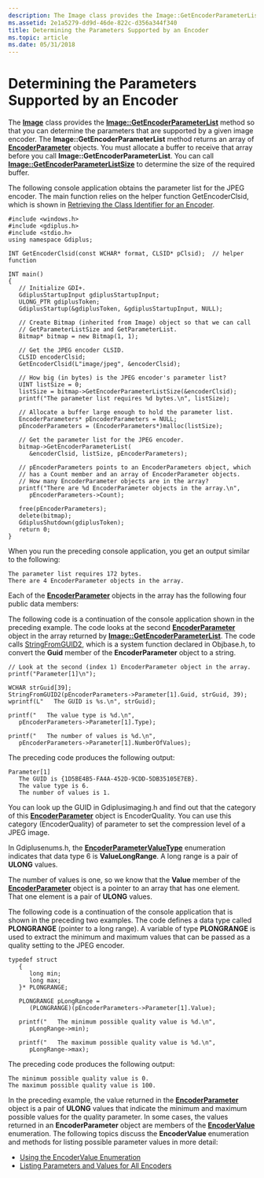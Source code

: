 ```yaml
---
description: The Image class provides the Image::GetEncoderParameterList method so that you can determine the parameters that are supported by a given image encoder.
ms.assetid: 2e1a5279-dd9d-46de-822c-d356a344f340
title: Determining the Parameters Supported by an Encoder
ms.topic: article
ms.date: 05/31/2018
---
```


# Determining the Parameters Supported by an Encoder

The [**Image**](/windows/desktop/api/gdiplusheaders/nl-gdiplusheaders-image) class provides the [**Image::GetEncoderParameterList**](/windows/desktop/api/Gdiplusheaders/nf-gdiplusheaders-image-getencoderparameterlist) method so that you can determine the parameters that are supported by a given image encoder. The **Image::GetEncoderParameterList** method returns an array of [**EncoderParameter**](/windows/win32/api/gdiplusimaging/nl-gdiplusimaging-encoderparameter) objects. You must allocate a buffer to receive that array before you call **Image::GetEncoderParameterList**. You can call [**Image::GetEncoderParameterListSize**](/windows/desktop/api/Gdiplusheaders/nf-gdiplusheaders-image-getencoderparameterlistsize) to determine the size of the required buffer.

The following console application obtains the parameter list for the JPEG encoder. The main function relies on the helper function GetEncoderClsid, which is shown in [Retrieving the Class Identifier for an Encoder](-gdiplus-retrieving-the-class-identifier-for-an-encoder-use.md).


```
#include <windows.h>
#include <gdiplus.h>
#include <stdio.h>
using namespace Gdiplus;

INT GetEncoderClsid(const WCHAR* format, CLSID* pClsid);  // helper function

INT main()
{
   // Initialize GDI+.
   GdiplusStartupInput gdiplusStartupInput;
   ULONG_PTR gdiplusToken;
   GdiplusStartup(&gdiplusToken, &gdiplusStartupInput, NULL);

   // Create Bitmap (inherited from Image) object so that we can call
   // GetParameterListSize and GetParameterList.
   Bitmap* bitmap = new Bitmap(1, 1);

   // Get the JPEG encoder CLSID.
   CLSID encoderClsid;
   GetEncoderClsid(L"image/jpeg", &encoderClsid);

   // How big (in bytes) is the JPEG encoder's parameter list?
   UINT listSize = 0; 
   listSize = bitmap->GetEncoderParameterListSize(&encoderClsid);
   printf("The parameter list requires %d bytes.\n", listSize);

   // Allocate a buffer large enough to hold the parameter list.
   EncoderParameters* pEncoderParameters = NULL;
   pEncoderParameters = (EncoderParameters*)malloc(listSize);

   // Get the parameter list for the JPEG encoder.
   bitmap->GetEncoderParameterList(
      &encoderClsid, listSize, pEncoderParameters);

   // pEncoderParameters points to an EncoderParameters object, which
   // has a Count member and an array of EncoderParameter objects.
   // How many EncoderParameter objects are in the array?
   printf("There are %d EncoderParameter objects in the array.\n", 
      pEncoderParameters->Count);

   free(pEncoderParameters);
   delete(bitmap);
   GdiplusShutdown(gdiplusToken);
   return 0;
}
```



When you run the preceding console application, you get an output similar to the following:


```
The parameter list requires 172 bytes.
There are 4 EncoderParameter objects in the array.
```



Each of the [**EncoderParameter**](/windows/win32/api/gdiplusimaging/nl-gdiplusimaging-encoderparameter) objects in the array has the following four public data members:

The following code is a continuation of the console application shown in the preceding example. The code looks at the second [**EncoderParameter**](/windows/win32/api/gdiplusimaging/nl-gdiplusimaging-encoderparameter) object in the array returned by [**Image::GetEncoderParameterList**](/windows/desktop/api/Gdiplusheaders/nf-gdiplusheaders-image-getencoderparameterlist). The code calls [StringFromGUID2](/windows/win32/api/combaseapi/nf-combaseapi-stringfromguid2), which is a system function declared in Objbase.h, to convert the **Guid** member of the **EncoderParameter** object to a string.


```
// Look at the second (index 1) EncoderParameter object in the array.
printf("Parameter[1]\n");

WCHAR strGuid[39];
StringFromGUID2(pEncoderParameters->Parameter[1].Guid, strGuid, 39);
wprintf(L"   The GUID is %s.\n", strGuid);

printf("   The value type is %d.\n", 
   pEncoderParameters->Parameter[1].Type);

printf("   The number of values is %d.\n",
   pEncoderParameters->Parameter[1].NumberOfValues);
```



The preceding code produces the following output:


```
Parameter[1]
   The GUID is {1D5BE4B5-FA4A-452D-9CDD-5DB35105E7EB}.
   The value type is 6.
   The number of values is 1.
```



You can look up the GUID in Gdiplusimaging.h and find out that the category of this [**EncoderParameter**](/windows/win32/api/gdiplusimaging/nl-gdiplusimaging-encoderparameter) object is EncoderQuality. You can use this category (EncoderQuality) of parameter to set the compression level of a JPEG image.

In Gdiplusenums.h, the [**EncoderParameterValueType**](/windows/desktop/api/Gdiplusenums/ne-gdiplusenums-encoderparametervaluetype) enumeration indicates that data type 6 is **ValueLongRange**. A long range is a pair of **ULONG** values.

The number of values is one, so we know that the **Value** member of the [**EncoderParameter**](/windows/win32/api/gdiplusimaging/nl-gdiplusimaging-encoderparameter) object is a pointer to an array that has one element. That one element is a pair of **ULONG** values.

The following code is a continuation of the console application that is shown in the preceding two examples. The code defines a data type called **PLONGRANGE** (pointer to a long range). A variable of type **PLONGRANGE** is used to extract the minimum and maximum values that can be passed as a quality setting to the JPEG encoder.


```
typedef struct
   {
      long min;
      long max;
   }* PLONGRANGE;

   PLONGRANGE pLongRange = 
      (PLONGRANGE)(pEncoderParameters->Parameter[1].Value);

   printf("   The minimum possible quality value is %d.\n",
      pLongRange->min);

   printf("   The maximum possible quality value is %d.\n",
      pLongRange->max);
```



The preceding code produces the following output:


```
The minimum possible quality value is 0.
The maximum possible quality value is 100.
```



In the preceding example, the value returned in the [**EncoderParameter**](/windows/win32/api/gdiplusimaging/nl-gdiplusimaging-encoderparameter) object is a pair of **ULONG** values that indicate the minimum and maximum possible values for the quality parameter. In some cases, the values returned in an **EncoderParameter** object are members of the [**EncoderValue**](/windows/desktop/api/Gdiplusenums/ne-gdiplusenums-encodervalue) enumeration. The following topics discuss the **EncoderValue** enumeration and methods for listing possible parameter values in more detail:

-   [Using the EncoderValue Enumeration](-gdiplus-using-the-encodervalue-enumeration-use.md)
-   [Listing Parameters and Values for All Encoders](-gdiplus-listing-parameters-and-values-for-all-encoders-use.md)

 

 
